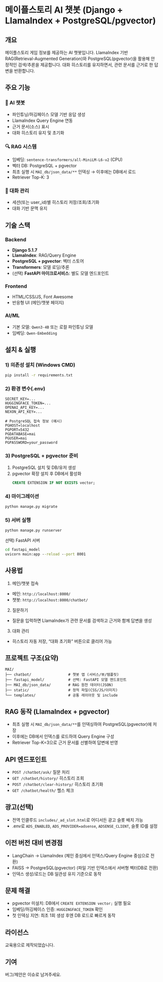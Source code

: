 # 메이플스토리 AI 챗봇 (Django + LlamaIndex + PostgreSQL/pgvector)

## 개요
메이플스토리 게임 정보를 제공하는 AI 챗봇입니다. LlamaIndex 기반 RAG(Retrieval-Augmented Generation)와 PostgreSQL(pgvector)을 활용해 안정적인 검색/추론을 제공합니다. 대화 히스토리를 유지하면서, 관련 문서를 근거로 한 답변을 반환합니다.

## 주요 기능

### 🤖 AI 챗봇
- 파인튜닝/허깅페이스 모델 기반 응답 생성
- LlamaIndex Query Engine 연동
- 근거 문서(소스) 표시
- 대화 히스토리 유지 및 초기화

### 🔍 RAG 시스템
- 임베딩: `sentence-transformers/all-MiniLM-L6-v2` (CPU)
- 벡터 DB: PostgreSQL + pgvector
- 최초 실행 시 `MAI_db/json_data/**` 인덱싱 → 이후에는 DB에서 로드
- Retriever Top-K: 3

### 💬 대화 관리
- 세션(또는 user_id)별 히스토리 저장/조회/초기화
- 대화 기반 문맥 유지

## 기술 스택

### Backend
- **Django 5.1.7**
- **LlamaIndex**: RAG/Query Engine
- **PostgreSQL + pgvector**: 벡터 스토어
- **Transformers**: 모델 로딩/추론
- (선택) **FastAPI 마이크로서비스**: 별도 모델 엔드포인트

### Frontend
- HTML/CSS/JS, Font Awesome
- 반응형 UI (메인/챗봇 페이지)

### AI/ML
- 기본 모델: `Qwen3-4B` 또는 로컬 파인튜닝 모델
- 임베딩: `Qwen-Embedding`

## 설치 & 실행

### 1) 의존성 설치 (Windows CMD)
```cmd
pip install -r requirements.txt
```

### 2) 환경 변수(.env)
```
SECRET_KEY=...
HUGGINGFACE_TOKEN=...
OPENAI_API_KEY=...
NEXON_API_KEY=...

# PostgreSQL 접속 정보 (예시)
PGHOST=localhost
PGPORT=5432
PGDATABASE=mai
PGUSER=mai
PGPASSWORD=your_password
```

### 3) PostgreSQL + pgvector 준비
1. PostgreSQL 설치 및 DB/유저 생성
2. pgvector 확장 설치 후 DB에서 활성화
    ```sql
    CREATE EXTENSION IF NOT EXISTS vector;
    ```

### 4) 마이그레이션
```cmd
python manage.py migrate
```

### 5) 서버 실행
```cmd
python manage.py runserver
```

선택) FastAPI 서버
```cmd
cd fastapi_model
uvicorn main:app --reload --port 8001
```

## 사용법

1) 메인/챗봇 접속
- 메인: `http://localhost:8000/`
- 챗봇: `http://localhost:8000/chatbot/`

2) 질문하기
- 질문을 입력하면 LlamaIndex가 관련 문서를 검색하고 근거와 함께 답변을 생성

3) 대화 관리
- 히스토리 자동 저장, “대화 초기화” 버튼으로 클리어 가능

## 프로젝트 구조(요약)

```
MAI/
├── chatbot/                 # 챗봇 앱 (서비스/뷰/템플릿)
├── fastapi_model/           # 선택: FastAPI 모델 엔드포인트
├── MAI_db/json_data/        # RAG 원천 데이터(JSON)
├── static/                  # 정적 파일(CSS/JS/이미지)
└── templates/               # 공통 레이아웃 및 include
```

## RAG 동작 (LlamaIndex + pgvector)
- 최초 실행 시 `MAI_db/json_data/**`를 인덱싱하여 PostgreSQL(pgvector)에 저장
- 이후에는 DB에서 인덱스를 로드하여 Query Engine 구성
- Retriever Top-K=3으로 근거 문서를 선별하여 답변에 반영

## API 엔드포인트
- `POST /chatbot/ask/` 질문 처리
- `GET /chatbot/history/` 히스토리 조회
- `POST /chatbot/clear-history/` 히스토리 초기화
- `GET /chatbot/health/` 헬스 체크

## 광고(선택)
- 전역 인클루드 `includes/_ad_slot.html`로 어디서든 광고 슬롯 배치 가능
- .env로 `ADS_ENABLED`, `ADS_PROVIDER=adsense`, `ADSENSE_CLIENT`, 슬롯 ID를 설정

## 이전 버전 대비 변경점
- LangChain → LlamaIndex (체인 중심에서 인덱스/Query Engine 중심으로 전환)
- FAISS → PostgreSQL(pgvector) (파일 기반 인덱스에서 서버형 벡터DB로 전환)
- 인덱스 생성/로드는 DB 일관성 유지 기준으로 동작

## 문제 해결
- pgvector 미설치: DB에서 `CREATE EXTENSION vector;` 실행 필요
- 임베딩/허깅페이스 인증: `HUGGINGFACE_TOKEN` 확인
- 첫 인덱싱 지연: 최초 1회 생성 후엔 DB 로드로 빠르게 동작

## 라이선스
교육용으로 제작되었습니다.

## 기여
버그/제안은 이슈로 남겨주세요.
